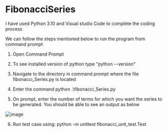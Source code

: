 # FibonacciSeries
I have used Python 3.10 and Visual studio Code to complete the coding process

We can follow the steps mentioned below to run the program from command prompt

1. Open Command Prompt

2. To see installed version of python type "python --version"

3. Navigate to the directory in command prompt where the file fibonacci_Series.py is located

4. Enter the command python .\fibonacci_Series.py

5. On prompt, enter the number of terms for which you want the series to be generated. You should be able to see an output as below

![image](https://user-images.githubusercontent.com/71337239/177529622-6cc34add-bcb8-4fbc-8426-30923b0a1109.png)


6. Run test case using: python -m unittest fibonacci_unit_test.Test

